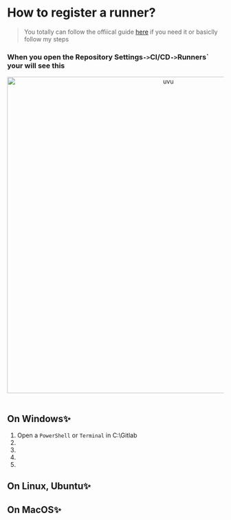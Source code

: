 # How to register a runner? 
> You totally can follow the offiical guide [here](https://docs.gitlab.com/runner/register/index.html) if you need it or basiclly follow my steps

### When you open the Repository Settings` -> `CI/CD` -> `Runners` your will see this


<div align="center">
    <img src="https://user-images.githubusercontent.com/100349044/224939554-eb48b078-45d9-4cd9-9e1e-e26020f75988.png" alt="uvu" width="734">
    <br>
    <br>
</div>

## On Windows✨
1. Open a `PowerShell` or `Terminal` in C:\Gitlab
2. 
3. 
4. 
5. 

## On Linux, Ubuntu✨




## On MacOS✨
